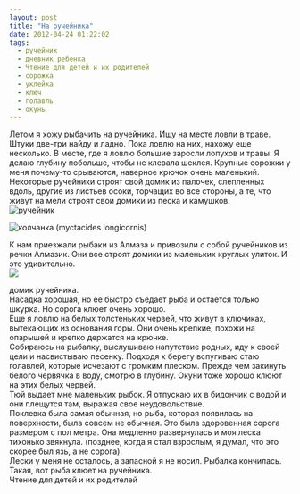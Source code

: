 ```yaml
---
layout: post
title: "На ручейника"
date: 2012-04-24 01:22:02
tags:
  - ручейник
  - дневник ребенка
  - Чтение для детей и их родителей
  - сорожка
  - уклейка
  - ключ
  - голавль
  - окунь
---
```

Летом я хожу рыбачить на ручейника. Ищу на месте ловли в траве. Штуки
две-три найду и ладно. Пока ловлю на них, нахожу еще несколько. В месте,
где я ловлю большие заросли лопухов и травы. Я делаю глубину побольше,
чтобы не клевала шеклея. Крупные сорожки у меня почему-то срываются,
наверное крючок очень маленький.  
Некоторые ручейники строят свой домик из палочек, слепленных вдоль,
другие из листьев осоки, торчащих во все стороны, а те, что живут на
мели строят свои домики из песка и камушков.  
![ручейник](http://fishingguru.ru/uploads/images/00/00/01/2013/06/08/2ea25c.jpg)

![колчанка  (myctacides
longicornis)](http://fishingguru.ru/uploads/images/00/00/01/2013/11/29/909a921e1f.jpg)

К нам приезжали рыбаки из Алмаза и привозили с собой ручейников из речки
Алмазик. Они все строят домики из маленьких круглых улиток. И это
удивительно.  
![](http://fishingguru.ru/uploads/images/00/00/01/2013/11/29/e59e9d9bd2.jpg)

домик ручейника.  
Насадка хорошая, но ее быстро съедает рыба и остается только шкурка. Но
сорога клюет очень хорошо.  
Еще я ловлю на белых толстеньких червей, что живут в ключиках,
вытекающих из основания горы. Они очень крепкие, похожи на опарышей и
крепко держатся на крючке.  
Собираюсь на рыбалку, выслушиваю напутствие родных, иду к своей цели и
насвистываю песенку. Подходя к берегу вспугиваю стаю голавлей, которые
исчезают с громким плеском. Прежде чем закинуть белого червячка в воду,
смотрю в глубину. Окуни тоже хорошо клюют на этих белых червей.   
Тюй выдает мне маленьких рыбок. Я отпускаю их в бидончик с водой и они
плещутся там, выражая свое неудовольствие.  
Поклевка была самая обычная, но рыба, которая появилась на поверхности,
была совсем не обычная. Это была здоровенная сорога размером с пол
метра. Она медленно развернулась и моя леска тихонько звякнула.
(позднее, когда я стал взрослым, я думал, что это скорее был язь, а не
сорога).  
Лески у меня не осталось, а запасной я не носил. Рыбалка кончилась.  
Такая, вот рыба клюет на ручейника.  
Чтение для детей и их родителей

